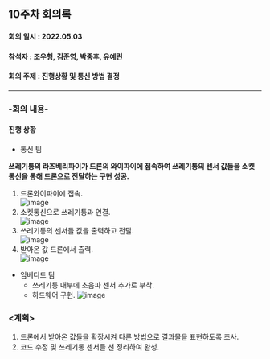 <h2>10주차 회의록</h2>
<h4>회의 일시 : 2022.05.03</h4>
<h4>참석자 : 조우형, 김준영, 박중후, 유예린</h4>
<h4>회의 주제 : 진행상황 및 통신 방법 결정  </h4>

----------------------------------------------------------
<h3>-회의 내용-</h3>

 <h4>진행 상황</h4> 
  
  - 통신 팀 
  
   **쓰레기통의 라즈베리파이가 드론의 와이파이에 접속하여 쓰레기통의 센서 값들을 소켓 통신을 통해 드론으로 전달하는 구현 성공.**
   1) 드론와이파이에 접속.<br>
   ![image](https://user-images.githubusercontent.com/71144019/167896210-0c448d8a-a3a2-4bea-ac73-3810347faf70.png)
   2) 소켓통신으로 쓰레기통과 연결.<br>
   ![image](https://user-images.githubusercontent.com/71144019/167896320-f47318b2-2728-412b-ab64-e1c82042342e.png)<br>  
   3) 쓰레기통의 센서들 값을 출력하고 전달.<br>
   ![image](https://user-images.githubusercontent.com/71144019/167896413-84cc0318-8c30-4cda-ad55-df95e108605a.png)<br>
   4) 받아온 값 드론에서 출력.<br>
   ![image](https://user-images.githubusercontent.com/71144019/167896491-30075770-3290-4e20-8f0f-3c14c861e914.png)<br>

  - 임베디드 팀
      - 쓰레기통 내부에 초음파 센서 추가로 부착. 
      - 하드웨어 구현. 
  ![image](https://user-images.githubusercontent.com/71144019/167896709-e50426cf-8c0e-402c-9c90-6bb118666650.png)


  <h3><계획></h3>
  
   1. 드론에서 받아온 값들을 확장시켜 다른 방법으로 결과물을 표현하도록 조사.
   2. 코드 수정 및 쓰레기통 센서들 선 정리하여 완성.
